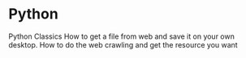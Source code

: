 # Python
Python Classics
How to get a file from web and save it on your own desktop.
How to do the web crawling and get the resource you want
